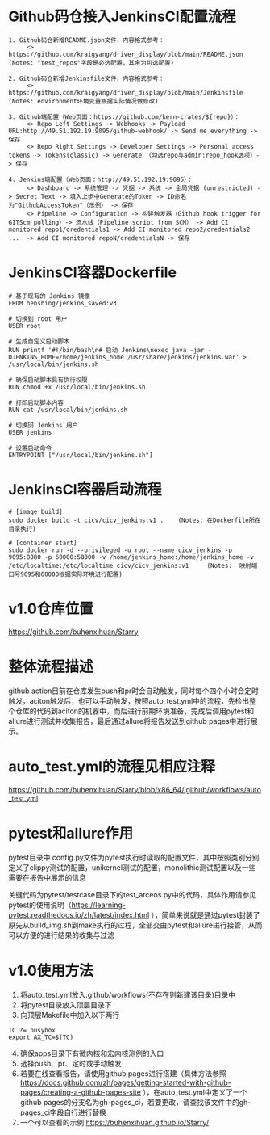 # Github码仓接入JenkinsCI配置流程
```
1. Github码仓新增README.json文件，内容格式参考：
     <> https://github.com/kraigyang/driver_display/blob/main/README.json   (Notes: "test_repos"字段是必选配置，其余为可选配置)

2. Github码仓新增Jenkinsfile文件，内容格式参考：
     <> https://github.com/kraigyang/driver_display/blob/main/Jenkinsfile   (Notes: environment环境变量根据实际情况做修改)

3. Github端配置（Web页面：https://github.com/kern-crates/${repo}）：
     <> Repo Left Settings -> Webhooks -> Payload URL:http://49.51.192.19:9095/github-webhook/ -> Send me everything -> 保存
     <> Repo Right Settings -> Developer Settings -> Personal access tokens -> Tokens(classic) -> Generate （勾选repo与admin:repo_hook选项）-> 保存

4. Jenkins端配置（Web页面：http://49.51.192.19:9095）：
     <> Dashboard -> 系统管理 -> 凭据 -> 系统 -> 全局凭据 (unrestricted) -> Secret Text -> 填入上步中Generate的Token -> ID命名为"GithubAccessToken"（示例） -> 保存
     <> Pipeline -> Configuration -> 构建触发器（Github hook trigger for GITScm polling）-> 流水线（Pipeline script from SCM） -> Add CI monitored repo1/credentials1 -> Add CI monitored repo2/credentials2  ...  -> Add CI monitored repoN/credentialsN -> 保存

```
# JenkinsCI容器Dockerfile
```
# 基于现有的 Jenkins 镜像
FROM henshing/jenkins_saved:v3

# 切换到 root 用户
USER root

# 生成自定义启动脚本
RUN printf '#!/bin/bash\n# 启动 Jenkins\nexec java -jar -DJENKINS_HOME=/home/jenkins_home /usr/share/jenkins/jenkins.war' > /usr/local/bin/jenkins.sh

# 确保启动脚本具有执行权限
RUN chmod +x /usr/local/bin/jenkins.sh

# 打印启动脚本内容
RUN cat /usr/local/bin/jenkins.sh

# 切换回 Jenkins 用户
USER jenkins

# 设置启动命令
ENTRYPOINT ["/usr/local/bin/jenkins.sh"]
```

# JenkinsCI容器启动流程
```
# [image build]
sudo docker build -t cicv/cicv_jenkins:v1 .    (Notes: 在Dockerfile所在目录执行)

# [container start]
sudo docker run -d --privileged -u root --name cicv_jenkins -p 9095:8080 -p 60000:50000 -v /home/jenkins_home:/home/jenkins_home -v /etc/localtime:/etc/localtime cicv/cicv_jenkins:v1     (Notes:  映射端口号9095和60000根据实际环境进行配置)
```


# v1.0仓库位置
https://github.com/buhenxihuan/Starry


# 整体流程描述
github action目前在仓库发生push和pr时会自动触发，同时每个四个小时会定时触发，aciton触发后，也可以手动触发，按照auto_test.yml中的流程，先检出整个仓库的代码到aciton的机器中，而后进行前期环境准备，完成后调用pytest和allure进行测试并收集报告，最后通过allure将报告发送到github pages中进行展示。

# auto_test.yml的流程见相应注释 
https://github.com/buhenxihuan/Starry/blob/x86_64/.github/workflows/auto_test.yml

# pytest和allure作用
pytest目录中 config.py文件为pytest执行时读取的配置文件，其中按照类别分别定义了clippy测试的配置，unikernel测试的配置，monolithic测试配置以及一些需要在报告中展示的信息

关键代码为pytest/testcase目录下的test_arceos.py中的代码，具体作用请参见pytest的使用说明（https://learning-pytest.readthedocs.io/zh/latest/index.html ），简单来说就是通过pytest封装了原先从build_img.sh到make执行的过程，全部交由pytest和allure进行接管，从而可以方便的进行结果的收集与过滤

# v1.0使用方法

1. 将auto_test.yml放入.github/workflows(不存在则新建该目录)目录中
2. 将pytest目录放入顶层目录下
3. 向顶层Makefile中加入以下两行
```shell
TC ?= busybox
export AX_TC=$(TC)
```
4. 确保apps目录下有微内核和宏内核测例的入口
5. 选择push、pr、定时或手动触发
6. 若要在线查看报告，请使用github pages进行搭建（具体方法参照 https://docs.github.com/zh/pages/getting-started-with-github-pages/creating-a-github-pages-site ），在auto_test.yml中定义了一个github pages的分支名为gh-pages_ci，若要更改，请查找该文件中的gh-pages_ci字段自行进行替换
7. 一个可以查看的示例 https://buhenxihuan.github.io/Starry/
